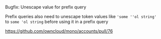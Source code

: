 Bugfix: Unescape value for prefix query

Prefix queries also need to unescape token values like `'some ''ol string'` to `some 'ol string` before using it in a prefix query

https://github.com/owncloud/mono/accounts/pull/76
